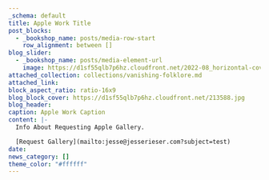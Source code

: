```yaml
---
_schema: default
title: Apple Work Title
post_blocks:
  - _bookshop_name: posts/media-row-start
    row_alignment: between []
blog_slider:
  - _bookshop_name: posts/media-element-url
    image: https://d1sf55qlb7p6hz.cloudfront.net/2022-08_horizontal-covers-12.jpg
attached_collection: collections/vanishing-folklore.md
attached_link:
block_aspect_ratio: ratio-16x9
blog_block_cover: https://d1sf55qlb7p6hz.cloudfront.net/213588.jpg
blog_header:
caption: Apple Work Caption
content: |-
  Info About Requesting Apple Gallery.

  [Request Gallery](mailto:jesse@jesserieser.com?subject=test)
date:
news_category: []
theme_color: "#ffffff"
---
```

